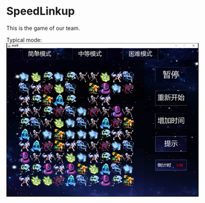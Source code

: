 # SpeedLinkup
This is the game of our team.

Typical mode:
![image](https://github.com/lonelyinnovator/Game666/blob/main/TypicalMode.png)
